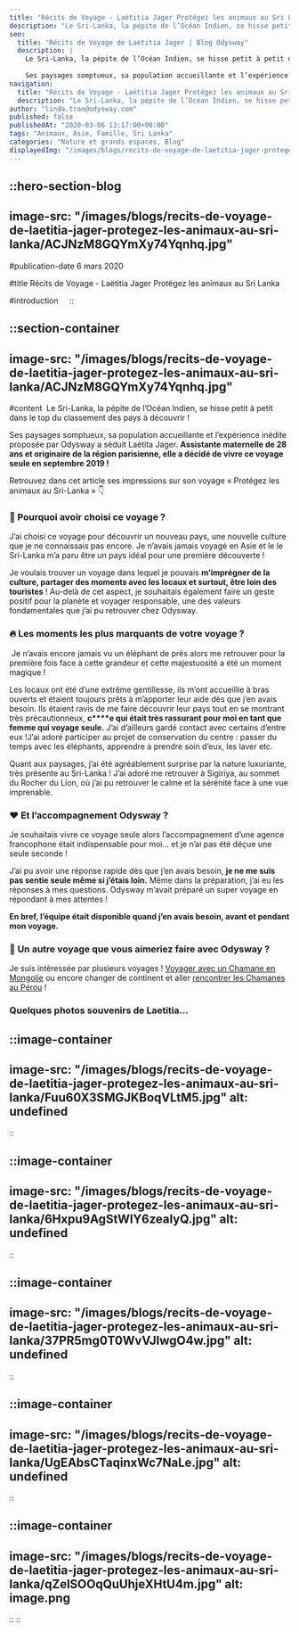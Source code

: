 ```yaml
---
title: "Récits de Voyage - Laëtitia Jager Protégez les animaux au Sri Lanka"
description: "Le Sri-Lanka, la pépite de l’Océan Indien, se hisse petit à petit dans le classement des pays à découvrir ! Ses paysages somptueux, sa population accueillante et l’expérience inédite proposée par Odysway a séduit Laetita Jager. Assistante maternelle de 28 ans et originaire de la région parisienne, elle a décidé ..."
seo:
  title: "Récits de Voyage de Laetitia Jager | Blog Odysway"
  description: |
    Le Sri-Lanka, la pépite de l’Océan Indien, se hisse petit à petit dans le top du classement des pays à découvrir !
    
    Ses paysages somptueux, sa population accueillante et l’expérience inédite proposée par Odysway a séduit Laetita Jager. Assistante maternelle de 28 ans et originaire de la région parisienne, elle a décidé de vivre ce voyage seule en septembre 2019 !
navigation:
  title: "Récits de Voyage - Laëtitia Jager Protégez les animaux au Sri Lanka"
  description: "Le Sri-Lanka, la pépite de l’Océan Indien, se hisse petit à petit dans le classement des pays à découvrir ! Ses paysages somptueux, sa population accueillante et l’expérience inédite proposée par Odysway a séduit Laetita Jager. Assistante maternelle de 28 ans et originaire de la région parisienne, elle a décidé ..."
author: "linda.tran@odysway.com"
published: false
publishedAt: "2020-03-06 13:17:00+00:00"
tags: "Animaux, Asie, Famille, Sri Lanka"
categories: "Nature et grands espaces, Blog"
displayedImg: "/images/blogs/recits-de-voyage-de-laetitia-jager-protegez-les-animaux-au-sri-lanka/ACJNzM8GQYmXy74Yqnhq.jpg"
---
```


::hero-section-blog
---
image-src: "/images/blogs/recits-de-voyage-de-laetitia-jager-protegez-les-animaux-au-sri-lanka/ACJNzM8GQYmXy74Yqnhq.jpg"
---
#publication-date
6 mars 2020

#title
Récits de Voyage - Laëtitia Jager Protégez les animaux au Sri Lanka

#introduction
   
::

::section-container
---
image-src: "/images/blogs/recits-de-voyage-de-laetitia-jager-protegez-les-animaux-au-sri-lanka/ACJNzM8GQYmXy74Yqnhq.jpg"
---
#content
 Le Sri-Lanka, la pépite de l’Océan Indien, se hisse petit à petit dans le top du classement des pays à découvrir !

Ses paysages somptueux, sa population accueillante et l’expérience inédite proposée par Odysway a séduit Laëtita Jager. **Assistante maternelle de 28 ans et originaire de la région parisienne, elle a décidé de vivre ce voyage seule en septembre 2019 !**

Retrouvez dans cet article ses impressions sur son voyage « Protégez les animaux au Sri-Lanka » 👇

### **🤗 Pourquoi avoir choisi ce voyage ?**

J’ai choisi ce voyage pour découvrir un nouveau pays, une nouvelle culture que je ne connaissais pas encore. Je n’avais jamais voyagé en Asie et le le Sri-Lanka m’a paru être un pays idéal pour une première découverte !

Je voulais trouver un voyage dans lequel je pouvais **m’imprégner de la culture, partager des moments avec les locaux et surtout, être loin des touristes** ! Au-delà de cet aspect, je souhaitais également faire un geste positif pour la planète et voyager responsable, une des valeurs fondamentales que j’ai pu retrouver chez Odysway.

### **🔥 Les moments les plus marquants de votre voyage ?**

 Je n’avais encore jamais vu un éléphant de près alors me retrouver pour la première fois face à cette grandeur et cette majestuosité a été un moment magique !

Les locaux ont été d’une extrême gentillesse, ils m’ont accueillie à bras ouverts et étaient toujours prêts à m’apporter leur aide dès que j’en avais besoin. Ils étaient ravis de me faire découvrir leur pays tout en se montrant très précautionneux, **c****e qui était très rassurant pour moi en tant que femme qui voyage seule.** J’ai d’ailleurs gardé contact avec certains d’entre eux !J’ai adoré participer au projet de conservation du centre : passer du temps avec les éléphants, apprendre à prendre soin d’eux, les laver etc.

Quant aux paysages, j’ai été agréablement surprise par la nature luxuriante, très présente au Sri-Lanka ! J’ai adoré me retrouver à Sigiriya, au sommet du Rocher du Lion, où j’ai pu retrouver le calme et la sérénité face à une vue imprenable.

### **❤️ Et l’accompagnement Odysway ?**

Je souhaitais vivre ce voyage seule alors l’accompagnement d’une agence francophone était indispensable pour moi… et je n’ai pas été déçue une seule seconde !

J’ai pu avoir une réponse rapide dès que j’en avais besoin, **je ne me suis pas sentie seule même si j’étais loin.** Même dans la préparation, j’ai eu les réponses à mes questions. Odysway m’avait préparé un super voyage en répondant à mes attentes !

**En bref, l’équipe était disponible quand j’en avais besoin, avant et pendant mon voyage.**

### **🧐** **Un autre voyage que vous aimeriez faire avec Odysway ?**

Je suis intéressée par plusieurs voyages ! [Voyager avec un Chamane en Mongolie](https://odysway.com/voyages/voyage-chamane-mongolie?utm_source=Blog&utm_medium=article&utm_campaign=RecitsVoyage_LaetitiaJager) ou encore changer de continent et aller [rencontrer les Chamanes au Pérou](https://odysway.com/voyages/voyage-chamanique-perou?utm_source=Blog&utm_medium=article&utm_campaign=RecitsVoyage_LaetitiaJager) !

### **Quelques photos souvenirs de Laetitia...**

::image-container
---
image-src: "/images/blogs/recits-de-voyage-de-laetitia-jager-protegez-les-animaux-au-sri-lanka/Fuu60X3SMGJKBoqVLtM5.jpg"
alt: undefined
---
:: 

::image-container
---
image-src: "/images/blogs/recits-de-voyage-de-laetitia-jager-protegez-les-animaux-au-sri-lanka/6Hxpu9AgStWIY6zeaIyQ.jpg"
alt: undefined
---
:: 

::image-container
---
image-src: "/images/blogs/recits-de-voyage-de-laetitia-jager-protegez-les-animaux-au-sri-lanka/37PR5mg0T0WvVJIwgO4w.jpg"
alt: undefined
---
:: 

::image-container
---
image-src: "/images/blogs/recits-de-voyage-de-laetitia-jager-protegez-les-animaux-au-sri-lanka/UgEAbsCTaqinxWc7NaLe.jpg"
alt: undefined
---
::

::image-container
---
image-src: "/images/blogs/recits-de-voyage-de-laetitia-jager-protegez-les-animaux-au-sri-lanka/qZelSOOqQuUhjeXHtU4m.jpg"
alt: image.png
---
::
::
